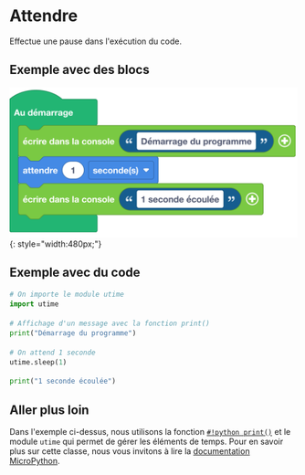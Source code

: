 # Attendre
Effectue une pause dans l'exécution du code.

## Exemple avec des blocs
![Bloc attendre](attendre.png){: style="width:480px;"}

## Exemple avec du code

```python
# On importe le module utime
import utime

# Affichage d'un message avec la fonction print()
print("Démarrage du programme")

# On attend 1 seconde
utime.sleep(1)

print("1 seconde écoulée")
```

## Aller plus loin
Dans l'exemple ci-dessus, nous utilisons la fonction [`#!python print()`](../../communication/ecrire_dans_la_console.md) et le module `utime` qui permet de gérer les éléments de temps. Pour en savoir plus sur cette classe, nous vous invitons à lire la [documentation MicroPython](https://www.micropython.fr/reference/04.standards/utime/00.module_time/).
